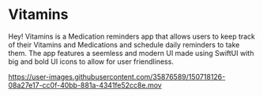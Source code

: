 # Vitamins
Hey! Vitamins is a Medication reminders app that allows users to keep track of their Vitamins and Medications and schedule daily reminders to take them. 
The app features a seemless and modern UI made using SwiftUI with big and bold UI icons to allow for user friendliness. 

https://user-images.githubusercontent.com/35876589/150718126-08a27e17-cc0f-40bb-881a-4341fe52cc8e.mov

